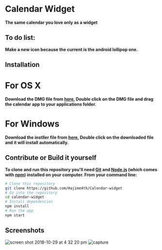 # Calendar Widget

**The same calendar you love only as a widget**

## To do list: 

**Make a new icon because the current is the android lollipop one.**

## Installation

# For OS X

**Download the DMG file from [here](https://github.com/Hajime4th/Calendar-widget/releases), Double click on the DMG file and drag the calendar app to your applications folder.**

# For Windows

**Download the instller file from [here](https://github.com/Hajime4th/Calendar-widget/releases), Double click on the downloaded file and it will install automatically.**

## Contribute or Build it yourself

**To clone and run this repository you'll need [Git](https://git-scm.com) and [Node.js](https://nodejs.org/en/download/) (which comes with [npm](http://npmjs.com)) installed on your computer. From your command line:**

```bash
# Clone this repository
git clone https://github.com/Hajime4th/Calendar-widget
# Go into the repository
cd calendar-widget
# Install dependencies
npm install
# Run the app
npm start
```
           

## Screenshots


![screen shot 2018-10-29 at 4 32 20 pm](https://user-images.githubusercontent.com/42915482/47656706-3c6ba680-db98-11e8-9264-729f96b9a609.png)
![capture](https://user-images.githubusercontent.com/42915482/47643292-b8072c80-db73-11e8-9af9-f9b988c5fac7.PNG)
